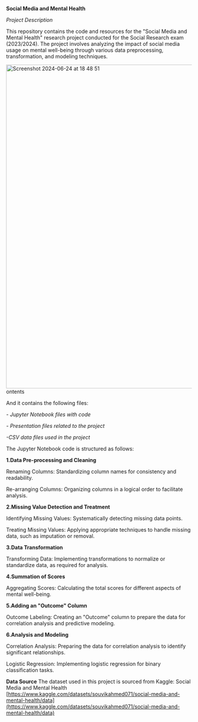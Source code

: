**Social Media and Mental Health**

_Project Description_

This repository contains the code and resources for the "Social Media and Mental Health" research project conducted for the Social Research exam (2023/2024). The project involves analyzing the impact of social media usage on mental well-being through various data preprocessing, transformation, and modeling techniques.

<img width="879" alt="Screenshot 2024-06-24 at 18 48 51" src="https://github.com/Ainuralmm/social_media_and_mental_health/assets/114343664/aedb660e-f61b-41bb-80b4-7f884620213f">
ontents

And it contains the following files:

_- Jupyter Notebook files with code_

_- Presentation files related to the project_

_-CSV data files used in the project_




The Jupyter Notebook code is structured as follows:

**1.Data Pre-processing and Cleaning**

Renaming Columns: Standardizing column names for consistency and readability.

Re-arranging Columns: Organizing columns in a logical order to facilitate analysis.

**2.Missing Value Detection and Treatment**

Identifying Missing Values: Systematically detecting missing data points.

Treating Missing Values: Applying appropriate techniques to handle missing data, such as imputation or removal.

**3.Data Transformation**

Transforming Data: Implementing transformations to normalize or standardize data, as required for analysis.

**4.Summation of Scores**

Aggregating Scores: Calculating the total scores for different aspects of mental well-being.

**5.Adding an "Outcome" Column**

Outcome Labeling: Creating an "Outcome" column to prepare the data for correlation analysis and predictive modeling.

**6.Analysis and Modeling**

Correlation Analysis: Preparing the data for correlation analysis to identify significant relationships.

Logistic Regression: Implementing logistic regression for binary classification tasks.

**Data Source**
The dataset used in this project is sourced from Kaggle: Social Media and Mental Health [https://www.kaggle.com/datasets/souvikahmed071/social-media-and-mental-health/data](https://www.kaggle.com/datasets/souvikahmed071/social-media-and-mental-health/data)
